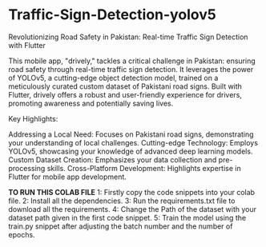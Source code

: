 # Traffic-Sign-Detection-yolov5 
Revolutionizing Road Safety in Pakistan: Real-time Traffic Sign Detection with Flutter

This mobile app, "drively," tackles a critical challenge in Pakistan: ensuring road safety through real-time traffic sign detection. It leverages the power of YOLOv5, a cutting-edge object detection model, trained on a meticulously curated custom dataset of Pakistani road signs. Built with Flutter, drively offers a robust and user-friendly experience for drivers, promoting awareness and potentially saving lives.

Key Highlights:

Addressing a Local Need: Focuses on Pakistani road signs, demonstrating your understanding of local challenges.
Cutting-edge Technology: Employs YOLOv5, showcasing your knowledge of advanced deep learning models.
Custom Dataset Creation: Emphasizes your data collection and pre-processing skills.
Cross-Platform Development: Highlights expertise in Flutter for mobile app development.

 **TO RUN THIS COLAB FILE**
 1: Firstly copy the code snippets into your colab file.
 2: Install all the dependencies.
 3: Run the requirements.txt file to download all the requirements.
 4: Change the Path of the dataset with your dataset path given in the first code snippet.
 5: Train the model using the train.py snippet after adjusting the batch number and the number of epochs.
